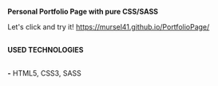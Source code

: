 
__Personal Portfolio Page with pure CSS/SASS__

Let's click and try it!
https://mursel41.github.io/PortfolioPage/
##

**USED TECHNOLOGIES**
##

**-** HTML5, CSS3, SASS

